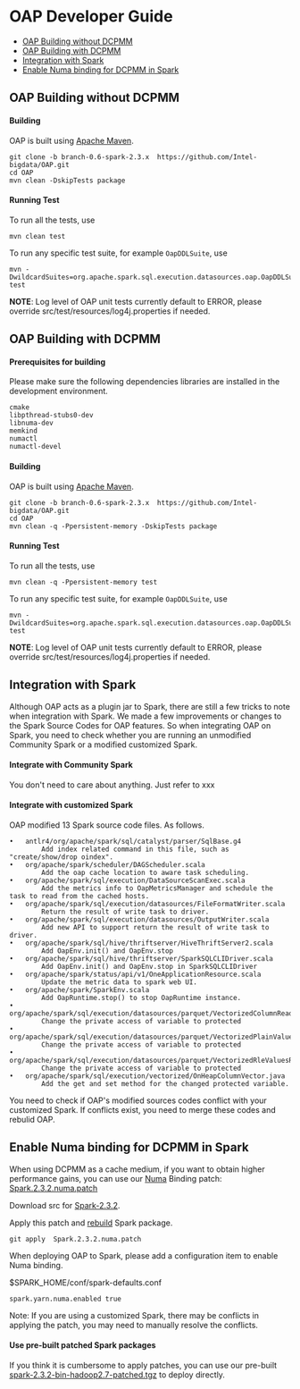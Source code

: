# OAP Developer Guide

* [OAP Building without DCPMM](#OAP-Building-without-dcpmm)
* [OAP Building with DCPMM](#OAP-Building-with-dcpmm)
* [Integration with Spark](#integration-with-spark)
* [Enable Numa binding for DCPMM in Spark](#enable-numa-binding-for-dcpmm-in-spark)



## OAP Building without DCPMM

#### Building
OAP is built using [Apache Maven](http://maven.apache.org/).

```
git clone -b branch-0.6-spark-2.3.x  https://github.com/Intel-bigdata/OAP.git
cd OAP
mvn clean -DskipTests package
```

#### Running Test

To run all the tests, use
```
mvn clean test
```
To run any specific test suite, for example `OapDDLSuite`, use
```
mvn -DwildcardSuites=org.apache.spark.sql.execution.datasources.oap.OapDDLSuite test
```
**NOTE**: Log level of OAP unit tests currently default to ERROR, please override src/test/resources/log4j.properties if needed.


## OAP Building with DCPMM

#### Prerequisites for building

Please make sure the following dependencies libraries are installed in the development environment.

```
cmake
libpthread-stubs0-dev
libnuma-dev
memkind 
numactl 
numactl-devel
```

#### Building
OAP is built using [Apache Maven](http://maven.apache.org/).

```
git clone -b branch-0.6-spark-2.3.x  https://github.com/Intel-bigdata/OAP.git
cd OAP
mvn clean -q -Ppersistent-memory -DskipTests package
```

#### Running Test

To run all the tests, use
```
mvn clean -q -Ppersistent-memory test
```
To run any specific test suite, for example `OapDDLSuite`, use
```
mvn -DwildcardSuites=org.apache.spark.sql.execution.datasources.oap.OapDDLSuite test
```
**NOTE**: Log level of OAP unit tests currently default to ERROR, please override src/test/resources/log4j.properties if needed.


## Integration with Spark

Although OAP acts as a plugin jar to Spark, there are still a few tricks to note when integration with Spark. 
We made a few improvements or changes to the Spark Source Codes for OAP features. So when integrating OAP on Spark, you need to check whether you are running an unmodified Community Spark or a modified customized Spark.

#### Integrate with Community Spark

You don't need to care about anything. Just refer to xxx

#### Integrate with customized Spark

OAP modified 13 Spark source code files. As follows.

```
•	antlr4/org/apache/spark/sql/catalyst/parser/SqlBase.g4  
		Add index related command in this file, such as "create/show/drop oindex". 
•	org/apache/spark/scheduler/DAGScheduler.scala           
		Add the oap cache location to aware task scheduling.
•	org/apache/spark/sql/execution/DataSourceScanExec.scala   
		Add the metrics info to OapMetricsManager and schedule the task to read from the cached hosts.
•	org/apache/spark/sql/execution/datasources/FileFormatWriter.scala
		Return the result of write task to driver.
•	org/apache/spark/sql/execution/datasources/OutputWriter.scala  
		Add new API to support return the result of write task to driver.
•	org/apache/spark/sql/hive/thriftserver/HiveThriftServer2.scala
		Add OapEnv.init() and OapEnv.stop
•	org/apache/spark/sql/hive/thriftserver/SparkSQLCLIDriver.scala
		Add OapEnv.init() and OapEnv.stop in SparkSQLCLIDriver
•	org/apache/spark/status/api/v1/OneApplicationResource.scala    
		Update the metric data to spark web UI.
•	org/apache/spark/SparkEnv.scala
		Add OapRuntime.stop() to stop OapRuntime instance.
•	org/apache/spark/sql/execution/datasources/parquet/VectorizedColumnReader.java
		Change the private access of variable to protected
•	org/apache/spark/sql/execution/datasources/parquet/VectorizedPlainValuesReader.java
		Change the private access of variable to protected
•	org/apache/spark/sql/execution/datasources/parquet/VectorizedRleValuesReader.java
		Change the private access of variable to protected
•	org/apache/spark/sql/execution/vectorized/OnHeapColumnVector.java
		Add the get and set method for the changed protected variable.

```
You need to check if OAP's modified sources codes conflict with your customized Spark. If conflicts exist, you need to merge these codes and rebulid OAP.


## Enable Numa binding for DCPMM in Spark

When using DCPMM as a cache medium, if you want to obtain higher performance gains, you can use our [Numa](https://www.kernel.org/doc/html/v4.18/vm/numa.html) Binding patch: [Spark.2.3.2.numa.patch](./Spark.2.3.2.numa.patch)

Download src for [Spark-2.3.2](https://archive.apache.org/dist/spark/spark-2.3.2/spark-2.3.2.tgz).

Apply this patch and [rebuild](https://spark.apache.org/docs/latest/building-spark.html) Spark package.
```
git apply  Spark.2.3.2.numa.patch
```

When deploying OAP to Spark, please add a configuration item to enable Numa binding.

$SPARK_HOME/conf/spark-defaults.conf

```
spark.yarn.numa.enabled true 
```
Note: If you are using a customized Spark, there may be conflicts in applying the patch, you may need to manually resolve the conflicts.

#### Use pre-built patched Spark packages 

If you think it is cumbersome to apply patches, you can use our pre-built [spark-2.3.2-bin-hadoop2.7-patched.tgz](spark-2.3.2-bin-hadoop2.7-patched.tgz) to deploy directly.


